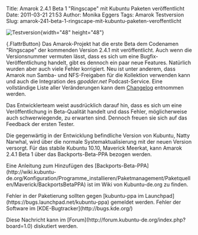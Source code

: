 Title: Amarok 2.4.1 Beta 1 "Ringscape" mit Kubuntu Paketen veröffentlicht
Date: 2011-03-21 21:53
Author: Monika Eggers
Tags: Amarok Testversion
Slug: amarok-241-beta-1-ringscape-mit-kubuntu-paketen-veroffentlicht

![Testversion](http://wiki.kubuntu-de.org/images/Testsoftware48x48.png){width="48"
height="48"}

[](http://www.kubuntu-de.org/nachrichten/software/kde/amarok/amarok-testversion/2065-amarok-2-4-1-beta-1-ringscape-mit-kubuntu-pa){.FlattrButton}
Das Amarok-Projekt hat die erste Beta dem Codenamen "Ringscape" der
kommenden Version 2.4.1 mit veröffentlicht. Auch wenn die Versionsnummer
vermuten lässt, dass es sich um eine Bugfix-Veröffentlichung handelt,
gibt es dennoch ein paar neue Features. Natürlich wurden aber auch viele
Fehler korrigiert. Neu ist unter anderem, dass Amarok nun Samba- und
NFS-Freigaben für die Kollektion verwenden kann und auch die Integration
des *gpodder.net* Podcast-Service. Eine vollständige Liste aller
Veränderungen kann dem
[Changelog](http://amarok.kde.org/en/releases/2.4.1/beta/1) entnommen
werden.

</p>
Das Entwicklerteam weist ausdrücklich darauf hin, dass es sich um eine
Veröffentlichung in Beta-Qualität handelt und dass Fehler,
möglicherweise auch schwerwiegende, zu erwarten sind. Dennoch freuen sie
sich auf das Feedback der ersten Tester.

</p>
<!--break--><!--break-->

Die gegenwärtig in der Entwicklung befindliche Version von Kubuntu,
Natty Narwhal, wird über die normale Systemaktualisierung mit der neuen
Version versorgt. Für das stabile Kubuntu 10.10, Maverick Meerkat, kann
Amarok 2.4.1 Beta 1 über das Backports-Beta-PPA bezogen werden.

</p>
Eine Anleitung zum Hinzufügen des
[Backports-Beta-PPA](http://wiki.kubuntu-de.org/Konfiguration/Programme_installieren/Paketmanagement/Paketquellen/Maverick/BackportsBetaPPA)
ist im Wiki von Kubuntu-de.org zu finden.

</p>
Fehler in der Paketierung sollten gegen [kubuntu-ppa im
Launchpad](https://bugs.launchpad.net/kubuntu-ppa) gemeldet werden.
Fehler der Software im [KDE-Bugtracker](http://bugs.kde.org/)

</p>
Diese Nachricht kann im
[Forum](http://forum.kubuntu-de.org/index.php?board=1.0) diskutiert
werden.

</p>

